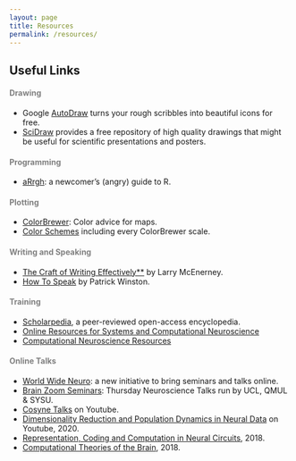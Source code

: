 ```yaml
---
layout: page
title: Resources
permalink: /resources/
---
```


## Useful Links

<h4 style="color:gray">Drawing</h4> 

* Google [AutoDraw](https://www.autodraw.com/) turns your rough scribbles into beautiful icons for free.<br>
* [SciDraw](https://scidraw.io/) provides a free repository of high quality drawings that might be useful for scientific presentations and posters.

<h4 style="color:gray">Programming</h4>

* [aRrgh](http://arrgh.tim-smith.us/): a newcomer’s (angry) guide to R.

<h4 style="color:gray">Plotting</h4>

* [ColorBrewer](https://colorbrewer2.org/#type=sequential&scheme=BuGn&n=3): Color advice for maps.<br>
* [Color Schemes](https://observablehq.com/@d3/color-schemes) including every ColorBrewer scale.

<h4 style="color:gray">Writing and Speaking</h4>

* [The Craft of Writing Effectively**](https://www.youtube.com/watch?v=vtIzMaLkCaM) by Larry McEnerney.<br>
* [How To Speak](https://www.youtube.com/watch?v=Unzc731iCUY) by Patrick Winston.

<h4 style="color:gray">Training</h4>

* [Scholarpedia](http://www.scholarpedia.org/article/Main_Page), a peer-reviewed open-access encyclopedia.<br>
* [Online Resources for Systems and Computational Neuroscience](https://www.simonsfoundation.org/collaborations/global-brain/online-resources-for-systems-and-computational-neuroscience/)<br>
* [Computational Neuroscience Resources](http://neural-reckoning.org/comp-neuro-resources.html)

<h4 style="color:gray">Online Talks</h4>

* [World Wide Neuro](https://www.world-wide.org/Neuro/): a new initiative to bring seminars and talks online.<br>
* [Brain Zoom Seminars](https://brainonline.mystrikingly.com/): Thursday Neuroscience Talks run by UCL, QMUL & SYSU.<br>
* [Cosyne Talks](https://www.youtube.com/channel/UCzOTbZTHTubFNjANAR33AAg) on Youtube.<br>
* [Dimensionality Reduction and Population Dynamics in Neural Data](https://www.youtube.com/playlist?list=PLonWNO9SywvIKGnlOVrc-6tAGyB14lXfy) on Youtube, 2020.<br>
* [Representation, Coding and Computation in Neural Circuits](https://simons.berkeley.edu/workshops/schedule/5382), 2018.<br>
* [Computational Theories of the Brain](https://simons.berkeley.edu/workshops/schedule/5386), 2018.<br>
